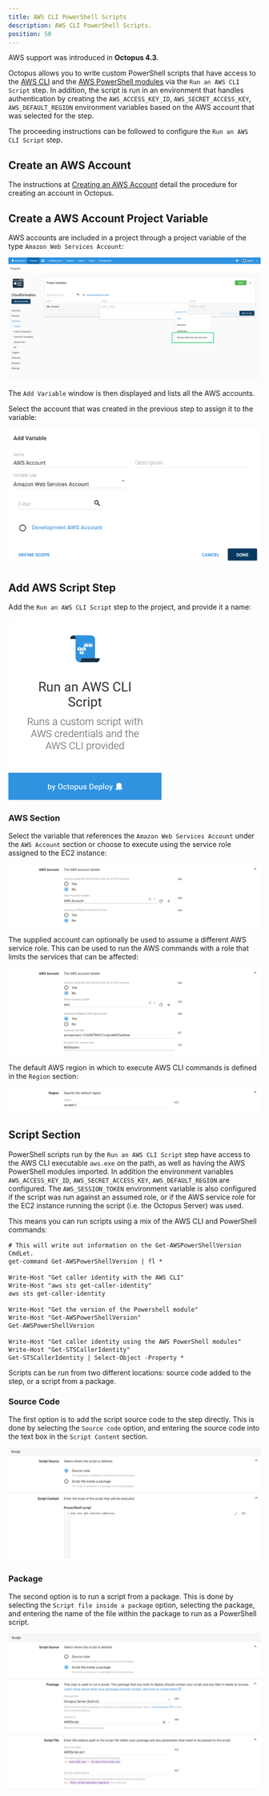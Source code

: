 ```yaml
---
title: AWS CLI PowerShell Scripts
description: AWS CLI PowerShell Scripts.
position: 50
---
```


AWS support was introduced in **Octopus 4.3**.

Octopus allows you to write custom PowerShell scripts that have access to the [AWS CLI](https://aws.amazon.com/cli/) and the [AWS PowerShell modules](https://aws.amazon.com/powershell/) via the `Run an AWS CLI Script` step. In addition, the script is run in an environment that handles authentication by creating the `AWS_ACCESS_KEY_ID`, `AWS_SECRET_ACCESS_KEY`, `AWS_DEFAULT_REGION` environment variables based on the AWS account that was selected for the step.

The proceeding instructions can be followed to configure the `Run an AWS CLI Script` step.

## Create an AWS Account

The instructions at [Creating an AWS Account](/docs/infrastructure/accounts/aws/index.md#create-an-aws-account) detail the procedure for creating an account in Octopus.

## Create a AWS Account Project Variable

AWS accounts are included in a project through a project variable of the type `Amazon Web Services Account`:

![AWS Account Variable](aws-account-variable.png)

The `Add Variable` window is then displayed and lists all the AWS accounts.

Select the account that was created in the previous step to assign it to the variable:

![AWS Account Variable Selection](aws-account-variable-selection.png)

## Add AWS Script Step

Add the `Run an AWS CLI Script` step to the project, and provide it a name:

![Run AWS Script](run-aws-script-step.png)

### AWS Section

Select the variable that references the `Amazon Web Services Account` under the `AWS Account` section or choose to execute using the service role assigned to the EC2 instance:

![AWS Account](step-aws-account.png)

The supplied account can optionally be used to assume a different AWS service role. This can be used to run the AWS commands with a role that limits the services that can be affected:

![AWS Role](step-aws-role.png)

The default AWS region in which to execute AWS CLI commands is defined in the `Region` section:

![AWS Region](step-aws-region.png)

## Script Section

PowerShell scripts run by the `Run an AWS CLI Script` step have access to the AWS CLI executable `aws.exe` on the path, as well as having the AWS PowerShell modules imported. In addition the environment variables `AWS_ACCESS_KEY_ID`, `AWS_SECRET_ACCESS_KEY`, `AWS_DEFAULT_REGION` are configured. The `AWS_SESSION_TOKEN` environment variable is also configured if the script was run against an assumed role, or if the AWS service role for the EC2 instance running the script (i.e. the Octopus Server) was used.

This means you can run scripts using a mix of the AWS CLI and PowerShell commands:

```
# This will write out information on the Get-AWSPowerShellVersion CmdLet.
get-command Get-AWSPowerShellVersion | fl *

Write-Host "Get caller identity with the AWS CLI"
Write-Host "aws sts get-caller-identity"
aws sts get-caller-identity

Write-Host "Get the version of the Powershell module"
Write-Host "Get-AWSPowerShellVersion"
Get-AWSPowerShellVersion

Write-Host "Get caller identity using the AWS PowerShell modules"
Write-Host "Get-STSCallerIdentity"
Get-STSCallerIdentity | Select-Object -Property *
```

Scripts can be run from two different locations: source code added to the step, or a script from a package.

### Source Code

The first option is to add the script source code to the step directly. This is done by selecting the `Source code` option, and entering the source code into the text box in the `Script Content` section.

![Source Code](step-aws-script.png)

### Package

The second option is to run a script from a package. This is done by selecting the `Script file inside a package` option, selecting the package, and entering the name of the file within the package to run as a PowerShell script.

![AWS Script Package](step-aws-package.png)
